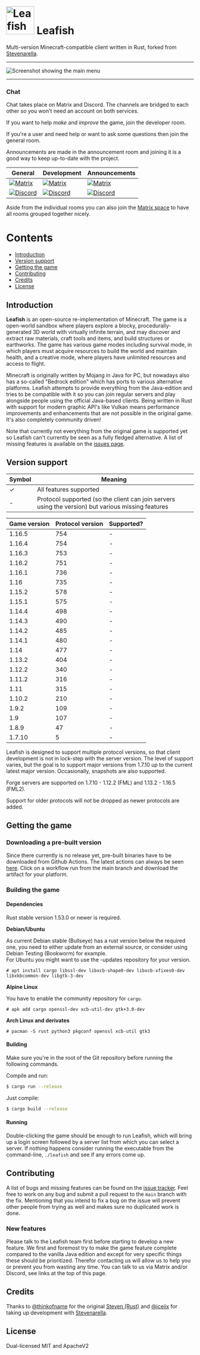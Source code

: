# <img src="resources/assets/leafish/logo/leafish-logo.svg" width="75" alt="Leafish logo"> Leafish

Multi-version Minecraft-compatible client written in Rust, forked from [Stevenarella](https://github.com/iceiix/stevenarella/).

---

![Screenshot showing the main menu](.github/readme-resources/screenshot-mainmenu.jpg)

---

### Chat

Chat takes place on Matrix and Discord.
The channels are bridged to each other so you won't need an account on both services.

If you want to help _make_ and _improve_ the game, join the developer room.

If you're a user and need help or want to ask some questions then join the general room.

Announcements are made in the announcement room and joining it is a good way to keep up-to-date with the project.

| General | Development | Announcements |
| ------- | ----------- | ------------- |
| [![Matrix](https://img.shields.io/badge/matrix-general-yellow.svg)](https://matrix.to/#/#leafish-general:matrix.org) | [![Matrix](https://img.shields.io/badge/matrix-development-yellow.svg)](https://matrix.to/#/#leafish-development:matrix.org) | [![Matrix](https://img.shields.io/badge/matrix-announcements-yellow.svg)](https://matrix.to/#/#leafish-announcements:matrix.org) |
| [![Discord](https://img.shields.io/badge/discord-general-blue.svg)](https://discord.gg/YkHCy3f4qt) | [![Discord](https://img.shields.io/badge/discord-development-blue.svg)](https://discord.gg/YkHCy3f4qt) | [![Discord](https://img.shields.io/badge/discord-announcements-blue.svg)](https://discord.gg/YkHCy3f4qt) |

Aside from the individual rooms you can also join the [Matrix space](https://matrix.to/#/#leafish:matrix.org) to have all rooms grouped together nicely.

# Contents

- [Introduction](#introduction)
- [Version support](#version-support)
- [Getting the game](#getting-the-game)
- [Contributing](#contributing)
- [Credits](#credits)
- [License](#license)

## Introduction

**Leafish** is an open-source re-implementation of Minecraft.
The game is a open-world sandbox where players explore a blocky, procedurally-generated 3D world with virtually infinite terrain, and may discover and extract raw materials, craft tools and items, and build structures or earthworks.
The game has various game modes including survival mode, in which players must acquire resources to build the world and maintain health, and a creative mode, where players have unlimited resources and access to flight.

Minecraft is originally written by Mojang in Java for PC, but nowadays also has a so-called "Bedrock edition" which has ports to various alternative platforms.
Leafish attempts to provide everything from the Java-edition and tries to be compatible with it so you can join regular servers and play alongside people using the official Java-based clients.
Being written in Rust with support for modern graphic API's like Vulkan means performance improvements and enhancements that are not possible in the original game.
It's also completely community driven!

Note that currently not everything from the original game is supported yet so Leafish can't currently be seen as a fully fledged alternative.
A list of missing features is available on the [issues page](https://github.com/Lea-fish/Leafish/issues).

## Version support

| Symbol | Meaning |
| ------ | ------- |
| ✓      | All features supported |
| -      | Protocol supported (so the client can join servers using the version) but various missing features |

| Game version | Protocol version | Supported? |
| ------------ | ---------------- | ---------- |
| 1.16.5 | 754 | - |
| 1.16.4 | 754 | - |
| 1.16.3 | 753 | - |
| 1.16.2 | 751 | - |
| 1.16.1 | 736 | - |
| 1.16 | 735 | - |
| 1.15.2 | 578 | - |
| 1.15.1 | 575 | - |
| 1.14.4 | 498 | - |
| 1.14.3 | 490 | - |
| 1.14.2 | 485 | - |
| 1.14.1 | 480 | - |
| 1.14 | 477 | - |
| 1.13.2 | 404 | - |
| 1.12.2 | 340 | - |
| 1.11.2 | 316 | - |
| 1.11   | 315 | - |
| 1.10.2 | 210 | - |
| 1.9.2  | 109 | - |
| 1.9    | 107 | - |
| 1.8.9  | 47  | - |
| 1.7.10 | 5   | - |

Leafish is designed to support multiple protocol versions, so that client development is not in lock-step with the server version.
The level of support varies, but the goal is to support major versions from 1.7.10 up to the current latest major version.
Occasionally, snapshots are also supported.

Forge servers are supported on 1.7.10 - 1.12.2 (FML) and 1.13.2 - 1.16.5 (FML2).

Support for older protocols will _not_ be dropped as newer protocols are added.

## Getting the game

### Downloading a pre-built version

Since there currently is no release yet, pre-built binaries have to be downloaded from Github Actions.
The latest actions can always be seen [here](https://github.com/eznix86/Leafish/actions).
Click on a workflow run from the main branch and download the artifact for your platform.

### Building the game

#### Dependencies

Rust stable version 1.53.0 or newer is required.

**Debian/Ubuntu**

As current Debian stable (Bullseye) has a rust version below the required one, you need to either update from an external source, or consider using Debian Testing (Bookworm) for example.  
For Ubuntu you might want to use the -updates repository for your version.
```
# apt install cargo libssl-dev libxcb-shape0-dev libxcb-xfixes0-dev libxkbcommon-dev libgtk-3-dev
```

**Alpine Linux**

You have to enable the community repository for `cargo`.
```
# apk add cargo openssl-dev xcb-util-dev gtk+3.0-dev
```

**Arch Linux and derivates**

```
# pacman -S rust python3 pkgconf openssl xcb-util gtk3
```

#### Building

Make sure you're in the root of the Git repository before running the following commands.

Compile and run:

```sh
$ cargo run --release
```

Just compile:

```sh
$ cargo build --release
```

#### Running

Double-clicking the game should be enough to run Leafish, which will bring up a login screen followed by a server list from which you can select a server.
If nothing happens consider running the executable from the command-line, `./leafish` and see if any errors come up.

## Contributing

A list of bugs and missing features can be found on the [issue tracker](https://github.com/Lea-fish/Leafish/issues/).
Feel free to work on any bug and submit a pull request to the `main` branch with the fix.
Mentioning that you intend to fix a bug on the issue will prevent other people from trying as well and makes sure no duplicated work is done.

### New features

Please talk to the Leafish team first before starting to develop a new feature.
We first and foremost try to make the game feature complete compared to the vanilla Java edition and except for very specific things these should be prioritized.
Therefor contacting us will allow us to help you or prevent you from wasting any time.
You can talk to us via Matrix and/or Discord, see links at the top of this page.

## Credits

Thanks to [@thinkofname](https://github.com/thinkofname/) for the original [Steven (Rust)](https://github.com/thinkofname/steven) and [@iceiix](https://github.com/iceiix/) for taking up development with [Stevenarella](https://github.com/iceiix/stevenarella/).

## License

Dual-licensed MIT and ApacheV2
